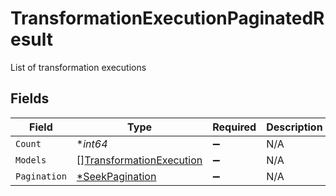 # TransformationExecutionPaginatedResult

List of transformation executions


## Fields

| Field                                                                       | Type                                                                        | Required                                                                    | Description                                                                 |
| --------------------------------------------------------------------------- | --------------------------------------------------------------------------- | --------------------------------------------------------------------------- | --------------------------------------------------------------------------- |
| `Count`                                                                     | **int64*                                                                    | :heavy_minus_sign:                                                          | N/A                                                                         |
| `Models`                                                                    | [][TransformationExecution](../../models/shared/transformationexecution.md) | :heavy_minus_sign:                                                          | N/A                                                                         |
| `Pagination`                                                                | [*SeekPagination](../../models/shared/seekpagination.md)                    | :heavy_minus_sign:                                                          | N/A                                                                         |